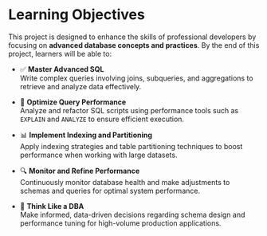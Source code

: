 # Learning Objectives

This project is designed to enhance the skills of professional developers by focusing on **advanced database concepts and practices**. By the end of this project, learners will be able to:

- ✅ **Master Advanced SQL**  
  Write complex queries involving joins, subqueries, and aggregations to retrieve and analyze data effectively.

- 🚀 **Optimize Query Performance**  
  Analyze and refactor SQL scripts using performance tools such as `EXPLAIN` and `ANALYZE` to ensure efficient execution.

- 📊 **Implement Indexing and Partitioning**  
  Apply indexing strategies and table partitioning techniques to boost performance when working with large datasets.

- 🔍 **Monitor and Refine Performance**  
  Continuously monitor database health and make adjustments to schemas and queries for optimal system performance.

- 🧠 **Think Like a DBA**  
  Make informed, data-driven decisions regarding schema design and performance tuning for high-volume production applications.
